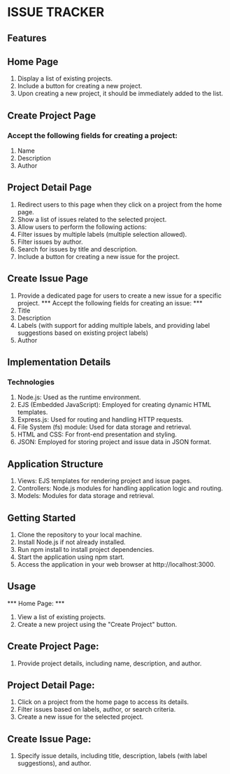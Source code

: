 # ISSUE TRACKER
## Features

## Home Page
1. Display a list of existing projects.
2. Include a button for creating a new project.
3. Upon creating a new project, it should be immediately added to the list.

## Create Project Page
### Accept the following fields for creating a project:
1. Name
2. Description
3. Author

## Project Detail Page
1. Redirect users to this page when they click on a project from the home page.
2. Show a list of issues related to the selected project.
3. Allow users to perform the following actions:
4. Filter issues by multiple labels (multiple selection allowed).
5. Filter issues by author.
6. Search for issues by title and description.
7. Include a button for creating a new issue for the project.

## Create Issue Page
1. Provide a dedicated page for users to create a new issue for a specific project.
*** Accept the following fields for creating an issue: ***
1. Title
2. Description
3. Labels (with support for adding multiple labels, and providing label suggestions based on existing project labels)
4. Author

## Implementation Details
### Technologies
1. Node.js: Used as the runtime environment.
2. EJS (Embedded JavaScript): Employed for creating dynamic HTML templates.
3. Express.js: Used for routing and handling HTTP requests.
4. File System (fs) module: Used for data storage and retrieval.
5. HTML and CSS: For front-end presentation and styling.
6. JSON: Employed for storing project and issue data in JSON format.

## Application Structure
1. Views: EJS templates for rendering project and issue pages.
2. Controllers: Node.js modules for handling application logic and routing.
3. Models: Modules for data storage and retrieval.

## Getting Started
1. Clone the repository to your local machine.
2. Install Node.js if not already installed.
3. Run npm install to install project dependencies.
4. Start the application using npm start.
5. Access the application in your web browser at http://localhost:3000.

## Usage
*** Home Page: ***

1. View a list of existing projects.
2. Create a new project using the "Create Project" button.

## Create Project Page:

1. Provide project details, including name, description, and author.

## Project Detail Page:

1. Click on a project from the home page to access its details.
2. Filter issues based on labels, author, or search criteria.
3. Create a new issue for the selected project.

## Create Issue Page:

1. Specify issue details, including title, description, labels (with label suggestions), and author.
